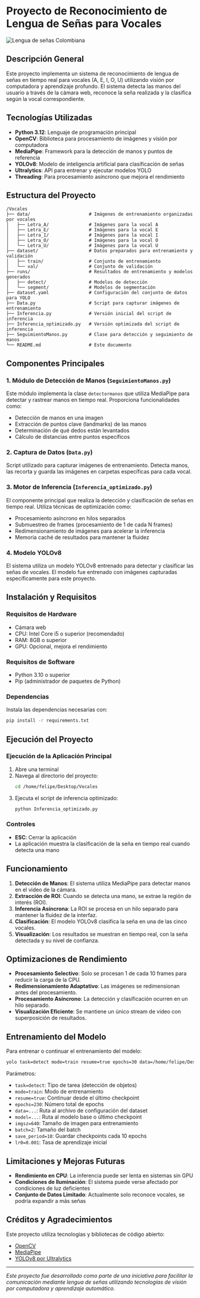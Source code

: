 # Proyecto de Reconocimiento de Lengua de Señas para Vocales

![Lengua de señas Colombiana](https://i.gyazo.com/608adcf42f681fce3a238f3b1fadc71d.png)

## Descripción General

Este proyecto implementa un sistema de reconocimiento de lengua de señas en tiempo real para vocales (A, E, I, O, U) utilizando visión por computadora y aprendizaje profundo. El sistema detecta las manos del usuario a través de la cámara web, reconoce la seña realizada y la clasifica según la vocal correspondiente.

## Tecnologías Utilizadas

- **Python 3.12**: Lenguaje de programación principal
- **OpenCV**: Biblioteca para procesamiento de imágenes y visión por computadora
- **MediaPipe**: Framework para la detección de manos y puntos de referencia
- **YOLOv8**: Modelo de inteligencia artificial para clasificación de señas
- **Ultralytics**: API para entrenar y ejecutar modelos YOLO
- **Threading**: Para procesamiento asíncrono que mejora el rendimiento

## Estructura del Proyecto

```
/Vocales
├── data/                      # Imágenes de entrenamiento organizadas por vocales
│   ├── Letra_A/               # Imágenes para la vocal A
│   ├── Letra_E/               # Imágenes para la vocal E
│   ├── Letra_I/               # Imágenes para la vocal I
│   ├── Letra_O/               # Imágenes para la vocal O
│   └── Letra_U/               # Imágenes para la vocal U
├── dataset/                   # Datos preparados para entrenamiento y validación
│   ├── train/                 # Conjunto de entrenamiento
│   └── val/                   # Conjunto de validación
├── runs/                      # Resultados de entrenamiento y modelos generados
│   ├── detect/                # Modelos de detección
│   └── segment/               # Modelos de segmentación
├── dataset.yaml               # Configuración del conjunto de datos para YOLO
├── Data.py                    # Script para capturar imágenes de entrenamiento
├── Inferencia.py              # Versión inicial del script de inferencia
├── Inferencia_optimizado.py   # Versión optimizada del script de inferencia
├── SeguimientoManos.py        # Clase para detección y seguimiento de manos
└── README.md                  # Este documento
```

## Componentes Principales

### 1. Módulo de Detección de Manos (`SeguimientoManos.py`)

Este módulo implementa la clase `detectormanos` que utiliza MediaPipe para detectar y rastrear manos en tiempo real. Proporciona funcionalidades como:

- Detección de manos en una imagen
- Extracción de puntos clave (landmarks) de las manos
- Determinación de qué dedos están levantados
- Cálculo de distancias entre puntos específicos

### 2. Captura de Datos (`Data.py`)

Script utilizado para capturar imágenes de entrenamiento. Detecta manos, las recorta y guarda las imágenes en carpetas específicas para cada vocal.

### 3. Motor de Inferencia (`Inferencia_optimizado.py`)

El componente principal que realiza la detección y clasificación de señas en tiempo real. Utiliza técnicas de optimización como:

- Procesamiento asíncrono en hilos separados
- Submuestreo de frames (procesamiento de 1 de cada N frames)
- Redimensionamiento de imágenes para acelerar la inferencia
- Memoria caché de resultados para mantener la fluidez

### 4. Modelo YOLOv8

El sistema utiliza un modelo YOLOv8 entrenado para detectar y clasificar las señas de vocales. El modelo fue entrenado con imágenes capturadas específicamente para este proyecto.

## Instalación y Requisitos

### Requisitos de Hardware

- Cámara web
- CPU: Intel Core i5 o superior (recomendado)
- RAM: 8GB o superior
- GPU: Opcional, mejora el rendimiento

### Requisitos de Software

- Python 3.10 o superior
- Pip (administrador de paquetes de Python)

### Dependencias

Instala las dependencias necesarias con:

```bash
pip install -r requirements.txt
```

## Ejecución del Proyecto

### Ejecución de la Aplicación Principal

1. Abre una terminal
2. Navega al directorio del proyecto:
   ```bash
   cd /home/felipe/Desktop/Vocales
   ```
3. Ejecuta el script de inferencia optimizado:
   ```bash
   python Inferencia_optimizado.py
   ```

### Controles

- **ESC**: Cerrar la aplicación
- La aplicación muestra la clasificación de la seña en tiempo real cuando detecta una mano

## Funcionamiento

1. **Detección de Manos**: El sistema utiliza MediaPipe para detectar manos en el video de la cámara.
2. **Extracción de ROI**: Cuando se detecta una mano, se extrae la región de interés (ROI).
3. **Inferencia Asíncrona**: La ROI se procesa en un hilo separado para mantener la fluidez de la interfaz.
4. **Clasificación**: El modelo YOLOv8 clasifica la seña en una de las cinco vocales.
5. **Visualización**: Los resultados se muestran en tiempo real, con la seña detectada y su nivel de confianza.

## Optimizaciones de Rendimiento

- **Procesamiento Selectivo**: Solo se procesan 1 de cada 10 frames para reducir la carga de la CPU.
- **Redimensionamiento Adaptativo**: Las imágenes se redimensionan antes del procesamiento.
- **Procesamiento Asíncrono**: La detección y clasificación ocurren en un hilo separado.
- **Visualización Eficiente**: Se mantiene un único stream de video con superposición de resultados.

## Entrenamiento del Modelo

Para entrenar o continuar el entrenamiento del modelo:

```bash
yolo task=detect mode=train resume=true epochs=30 data=/home/felipe/Desktop/Vocales/dataset.yaml model=/home/felipe/Desktop/Vocales/runs/detect/train/weights/last.pt imgsz=640 batch=2 save_period=10 lr0=0.001
```

Parámetros:
- `task=detect`: Tipo de tarea (detección de objetos)
- `mode=train`: Modo de entrenamiento
- `resume=true`: Continuar desde el último checkpoint
- `epochs=230`: Número total de epochs
- `data=...`: Ruta al archivo de configuración del dataset
- `model=...`: Ruta al modelo base o último checkpoint
- `imgsz=640`: Tamaño de imagen para entrenamiento
- `batch=2`: Tamaño del batch
- `save_period=10`: Guardar checkpoints cada 10 epochs
- `lr0=0.001`: Tasa de aprendizaje inicial

## Limitaciones y Mejoras Futuras

- **Rendimiento en CPU**: La inferencia puede ser lenta en sistemas sin GPU
- **Condiciones de Iluminación**: El sistema puede verse afectado por condiciones de luz deficientes
- **Conjunto de Datos Limitado**: Actualmente solo reconoce vocales, se podría expandir a más señas

## Créditos y Agradecimientos

Este proyecto utiliza tecnologías y bibliotecas de código abierto:
- [OpenCV](https://opencv.org/)
- [MediaPipe](https://mediapipe.dev/)
- [YOLOv8 por Ultralytics](https://github.com/ultralytics/ultralytics)

---

*Este proyecto fue desarrollado como parte de una iniciativa para facilitar la comunicación mediante lengua de señas utilizando tecnologías de visión por computadora y aprendizaje automático.*

